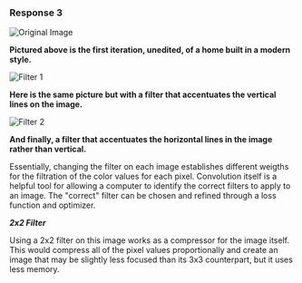 ### Response 3 ###

![Original Image](/DATA310/myplotOG.png)

**Pictured above is the first iteration, unedited, of a home built in a modern style.**

![Filter 1](/DATA310/myplot1.png)

**Here is the same picture but with a filter that accentuates the vertical lines on the image.**

![Filter 2](/DATA310/myplot2.png)

**And finally, a filter that accentuates the horizontal lines in the image rather than vertical.**

Essentially, changing the filter on each image establishes different weigths for the filtration of the color values for each pixel. 
Convolution itself is a helpful tool for allowing a computer to identify the correct filters to apply to an image. The "correct"
filter can be chosen and refined through a loss function and optimizer.  

***2x2 Filter***

Using a 2x2 filter on this image works as a compressor for the image itself. This would compress all of the pixel values proportionally 
and create an image that may be slightly less focused than its 3x3 counterpart, but it uses less memory.
